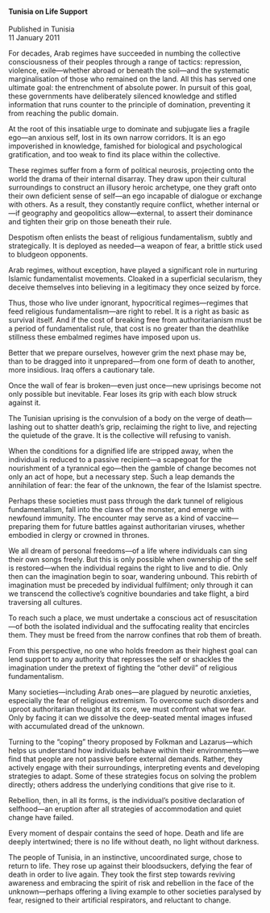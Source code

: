 <h4>Tunisia on Life Support</h4>

Published in Tunisia
<br>
11 January 2011

For decades, Arab regimes have succeeded in numbing the collective consciousness of their peoples through a range of tactics: repression, violence, exile—whether abroad or beneath the soil—and the systematic marginalisation of those who remained on the land. All this has served one ultimate goal: the entrenchment of absolute power. In pursuit of this goal, these governments have deliberately silenced knowledge and stifled information that runs counter to the principle of domination, preventing it from reaching the public domain.

At the root of this insatiable urge to dominate and subjugate lies a fragile ego—an anxious self, lost in its own narrow corridors. It is an ego impoverished in knowledge, famished for biological and psychological gratification, and too weak to find its place within the collective.

These regimes suffer from a form of political neurosis, projecting onto the world the drama of their internal disarray. They draw upon their cultural surroundings to construct an illusory heroic archetype, one they graft onto their own deficient sense of self—an ego incapable of dialogue or exchange with others. As a result, they constantly require conflict, whether internal or—if geography and geopolitics allow—external, to assert their dominance and tighten their grip on those beneath their rule.

Despotism often enlists the beast of religious fundamentalism, subtly and strategically. It is deployed as needed—a weapon of fear, a brittle stick used to bludgeon opponents.

Arab regimes, without exception, have played a significant role in nurturing Islamic fundamentalist movements. Cloaked in a superficial secularism, they deceive themselves into believing in a legitimacy they once seized by force.

Thus, those who live under ignorant, hypocritical regimes—regimes that feed religious fundamentalism—are right to rebel. It is a right as basic as survival itself. And if the cost of breaking free from authoritarianism must be a period of fundamentalist rule, that cost is no greater than the deathlike stillness these embalmed regimes have imposed upon us.

Better that we prepare ourselves, however grim the next phase may be, than to be dragged into it unprepared—from one form of death to another, more insidious. Iraq offers a cautionary tale.

Once the wall of fear is broken—even just once—new uprisings become not only possible but inevitable. Fear loses its grip with each blow struck against it.

The Tunisian uprising is the convulsion of a body on the verge of death—lashing out to shatter death’s grip, reclaiming the right to live, and rejecting the quietude of the grave. It is the collective will refusing to vanish.

When the conditions for a dignified life are stripped away, when the individual is reduced to a passive recipient—a scapegoat for the nourishment of a tyrannical ego—then the gamble of change becomes not only an act of hope, but a necessary step. Such a leap demands the annihilation of fear: the fear of the unknown, the fear of the Islamist spectre.

Perhaps these societies must pass through the dark tunnel of religious fundamentalism, fall into the claws of the monster, and emerge with newfound immunity. The encounter may serve as a kind of vaccine—preparing them for future battles against authoritarian viruses, whether embodied in clergy or crowned in thrones.

We all dream of personal freedoms—of a life where individuals can sing their own songs freely. But this is only possible when ownership of the self is restored—when the individual regains the right to live and to die. Only then can the imagination begin to soar, wandering unbound. This rebirth of imagination must be preceded by individual fulfilment; only through it can we transcend the collective’s cognitive boundaries and take flight, a bird traversing all cultures.

To reach such a place, we must undertake a conscious act of resuscitation—of both the isolated individual and the suffocating reality that encircles them. They must be freed from the narrow confines that rob them of breath.

From this perspective, no one who holds freedom as their highest goal can lend support to any authority that represses the self or shackles the imagination under the pretext of fighting the “other devil” of religious fundamentalism.

Many societies—including Arab ones—are plagued by neurotic anxieties, especially the fear of religious extremism. To overcome such disorders and uproot authoritarian thought at its core, we must confront what we fear. Only by facing it can we dissolve the deep-seated mental images infused with accumulated dread of the unknown.

Turning to the “coping” theory proposed by Folkman and Lazarus—which helps us understand how individuals behave within their environments—we find that people are not passive before external demands. Rather, they actively engage with their surroundings, interpreting events and developing strategies to adapt. Some of these strategies focus on solving the problem directly; others address the underlying conditions that give rise to it.

Rebellion, then, in all its forms, is the individual’s positive declaration of selfhood—an eruption after all strategies of accommodation and quiet change have failed.

Every moment of despair contains the seed of hope. Death and life are deeply intertwined; there is no life without death, no light without darkness.

The people of Tunisia, in an instinctive, uncoordinated surge, chose to return to life. They rose up against their bloodsuckers, defying the fear of death in order to live again. They took the first step towards reviving awareness and embracing the spirit of risk and rebellion in the face of the unknown—perhaps offering a living example to other societies paralysed by fear, resigned to their artificial respirators, and reluctant to change.